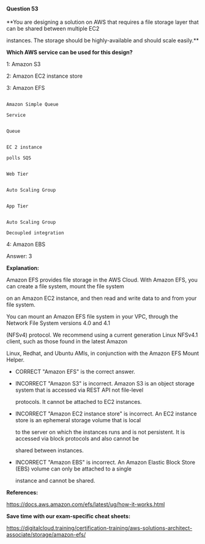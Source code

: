 #### Question  53


**You are designing a solution on AWS that requires a file storage layer that can be shared between multiple EC2

instances. The storage should be highly-available and should scale easily.**


**Which AWS service can be used for this design?**


1: Amazon S3


2: Amazon EC2 instance store


3: Amazon EFS


```

Amazon Simple Queue

Service

```


```

Queue

```


```

EC 2 instance

polls SQS

```


```

Web Tier

```


```

Auto Scaling Group

```


```

App Tier

```


```

Auto Scaling Group

Decoupled integration

```


4: Amazon EBS


Answer: 3


**Explanation:**


Amazon EFS provides file storage in the AWS Cloud. With Amazon EFS, you can create a file system, mount the file system

on an Amazon EC2 instance, and then read and write data to and from your file system.


You can mount an Amazon EFS file system in your VPC, through the Network File System versions 4.0 and 4.1

(NFSv4) protocol. We recommend using a current generation Linux NFSv4.1 client, such as those found in the latest Amazon

Linux, Redhat, and Ubuntu AMIs, in conjunction with the Amazon EFS Mount Helper.


- CORRECT "Amazon EFS" is the correct answer.


- INCORRECT "Amazon S3" is incorrect. Amazon S3 is an object storage system that is accessed via REST API not file-level

  protocols. It cannot be attached to EC2 instances.


- INCORRECT "Amazon EC2 instance store" is incorrect. An EC2 instance store is an ephemeral storage volume that is local

  to the server on which the instances runs and is not persistent. It is accessed via block protocols and also cannot be

  shared between instances.


- INCORRECT "Amazon EBS" is incorrect. An Amazon Elastic Block Store (EBS) volume can only be attached to a single

  instance and cannot be shared.


**References:**


https://docs.aws.amazon.com/efs/latest/ug/how-it-works.html


**Save time with our exam-specific cheat sheets:**


https://digitalcloud.training/certification-training/aws-solutions-architect-associate/storage/amazon-efs/

